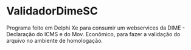 ValidadorDimeSC
===============

Programa feito em Delphi Xe para consumir um webservices da DIME - Declaração do ICMS e do Mov. Econômico, para fazer a validação do arquivo no ambiente de homologação.
